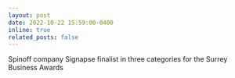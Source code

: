 ```yaml
--- 
layout: post 
date: 2022-10-22 15:59:00-0400 
inline: true 
related_posts: false 
--- 
```


Spinoff company Signapse finalist in three categories for the Surrey Business Awards